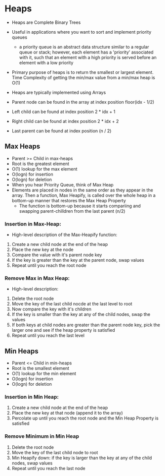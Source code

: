 # Heaps

* Heaps are Complete Binary Trees

* Useful in applications where you want to sort and implement priority queues
  * a priority queue is an abstract data structure similar to a regular queue or stack; however, each element has a 'priority' associated with it, such that an element with a high priority is served before an element with a low priority

* Primary purpose of heaps is to return the smallest or largest element. Time Complexity of getting the min/max value from a min/max heap is O(1)

* Heaps are typically implemented using Arrays
* Parent node can be found in the array at index position floor(idx - 1/2) 
* Left child can be found at index position 2 * idx + 1
* Right child can be found at index position 2 * idx + 2
* Last parent can be found at index position (n / 2)

## Max Heaps

* Parent >= Child in max-heaps
* Root is the greatest element
* O(1) lookup for the max element
* O(logn) for insertion
* O(logn) for deletion
* When you hear Priority Queue, think of Max Heap
* Elements are placed in nodes in the same order as they appear in the array. Then a function, Max Heapify, is called over the whole heap in a bottom-up manner that restores the Max Heap Property
  * The function is bottom-up because it starts compariing and swapping parent-chilldren from the last parent (n/2)

### Insertion in Max-Heap:

* High-level description of the Max-Heapify function:

1. Create a new child node at the end of the heap
2. Place the new key at the node
3. Compare the value with it's parent node key
4. If the key is greater than the key at the parent node, swap values
5. Repeat until you reach the root node

### Remove Max in Max Heap:

* High-level description:

1. Delete the root node
2. Move the key of the last child nocde at the last level to root
3. Now compare the key with it's children
4. If the key is smaller than the key at any of the child nodes, swap the values
5. If both keys at child nodes are greater than the parent node key, pick the larger one and see if the heap property is satisfied
6. Repeat until you reach the last level

## Min Heaps

* Parent <= Child in min-heaps
* Root is the smallest element
* O(1) lookup for the min element
* O(logn) for insertion
* O(logn) for deletion

### Insertion in Min Heap:

1. Create a new child node at the end of the heap
2. Place the new key at that node (append it to the array)
3. Percolate up until you reach the root node and the Min Heap Property is satisfied

### Remove Minimum in Min Heap

1. Delete the root node
2. Move the key of the last child node to root
3. Min Heapify down: if the key is larger than the key at any of the child nodes, swap values
4. Repeat until you reach the last node

